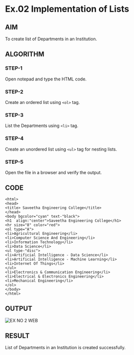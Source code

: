 # Ex.02 Implementation of Lists
## AIM
  To create list of Departments in an Institution.

## ALGORITHM
### STEP-1
  Open notepad and type the HTML code.

### STEP-2
  Create an ordered list using ```<ol>``` tag.

### STEP-3
  List the Departments using ```<li>``` tag.

### STEP-4
  Create an unordered list using ```<ul>``` tag for nesting lists.

### STEP-5
  Open the file in a browser and verify the output.
  
## CODE
```
<html>
<head>
<title> Saveetha Engineering College</title>
</head>
<body bgcolor="cyan" text-"black">
<h1  align:"center">Saveetha Engineering College</h1>
<hr size="8" color="red">
<ol type="A">
<li>Agricultural Engineering</li>
<li>Computer Science And Engineering</li>
<li>Information Technology</li>
<li>Data Science</li>
<ul type-"disc">
<li>Artificial Intelligence - Data Science</li>
<li>Artificial Intelligence - Machine Learning</li>
<li>Internet Of Things</li>
</ul>
<li>Electronics & Communication Engineering</li>
<li>Electrical & Electronics Engineering</li>
<li>Mechanical Engineering</li>
</ol>
</body>
</html>
```
## OUTPUT
![EX NO 2 WEB](https://user-images.githubusercontent.com/127816726/229269235-78732a8a-3350-453a-9b4d-d5c161b1831e.png)



## RESULT
  List of Departments in an Institution is created successfully.
